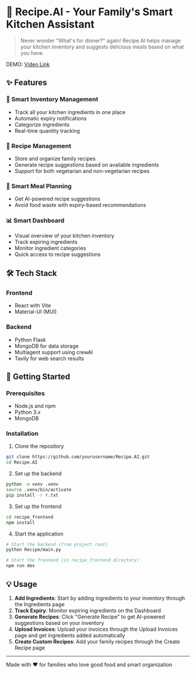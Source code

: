 # 🍳 Recipe.AI - Your Family's Smart Kitchen Assistant

> Never wonder "What's for dinner?" again! Recipe.AI helps manage your kitchen inventory and suggests delicious meals based on what you have.

DEMO: [Video Link](https://s3.us-east-1.amazonaws.com/recipe.ai/Screen+Recording+2025-03-22+at+14.22.14.mov)

## ✨ Features

### 🥗 Smart Inventory Management
- Track all your kitchen ingredients in one place
- Automatic expiry notifications
- Categorize ingredients 
- Real-time quantity tracking

### 📝 Recipe Management
- Store and organize family recipes
- Generate recipe suggestions based on available ingredients
- Support for both vegetarian and non-vegetarian recipes

### 🎯 Smart Meal Planning
- Get AI-powered recipe suggestions
- Avoid food waste with expiry-based recommendations

### 📊 Smart Dashboard
- Visual overview of your kitchen inventory
- Track expiring ingredients
- Monitor ingredient categories
- Quick access to recipe suggestions

## 🛠️ Tech Stack

### Frontend
- React with Vite
- Material-UI (MUI) 

### Backend
- Python Flask
- MongoDB for data storage
- Multiagent support using crewAI
- Tavily for web search results

## 🚀 Getting Started

### Prerequisites
- Node.js and npm
- Python 3.x
- MongoDB

### Installation

1. Clone the repository
```bash
git clone https://github.com/yourusername/Recipe.AI.git
cd Recipe.AI
```

2. Set up the backend
```bash
python -m venv .venv
source .venv/bin/activate
pip install -r r.txt
```

3. Set up the frontend
```bash
cd recipe_frontend
npm install
```

4. Start the application
```bash
# Start the backend (from project root)
python Recipe/main.py

# Start the frontend (in recipe_frontend directory)
npm run dev
```

## 💡 Usage

1. **Add Ingredients**: Start by adding ingredients to your inventory through the Ingredients page
2. **Track Expiry**: Monitor expiring ingredients on the Dashboard
3. **Generate Recipes**: Click "Generate Recipe" to get AI-powered suggestions based on your inventory
4. **Upload Invoices**: Upload your invoices through the Upload Invoices page and get ingredients added automatically
5. **Create Custom Recipes**: Add your family recipes through the Create Recipe page

---

Made with ❤️ for families who love good food and smart organization
